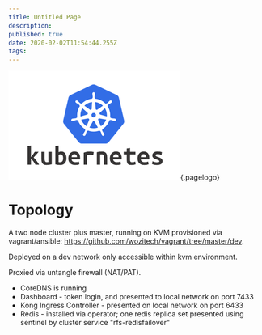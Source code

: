 ```yaml
---
title: Untitled Page
description: 
published: true
date: 2020-02-02T11:54:44.255Z
tags: 
---
```


![Kubernetes Logo](/uploads/logos/kubernetes-logo.png "kubernetes Logo"){.pagelogo}
<!-- TITLE: My Dev k8s -->
<!-- SUBTITLE: My Development Kubernetes Cluster -->

# Topology
A two node cluster plus master, running on KVM provisioned via vagrant/ansible: https://github.com/wozitech/vagrant/tree/master/dev.

Deployed on a dev network only accessible within kvm environment.

Proxied via untangle firewall (NAT/PAT).

* CoreDNS is running
* Dashboard - token login, and presented to local network on port 7433
* Kong Ingress Controller - presented on local network on port 6433
* Redis - installed via operator; one redis replica set presented using sentinel by cluster service "rfs-redisfailover"
